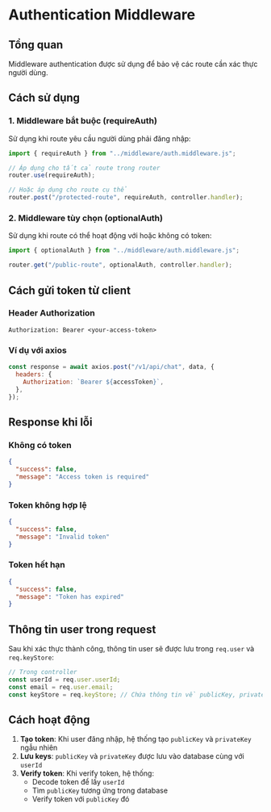 # Authentication Middleware

## Tổng quan

Middleware authentication được sử dụng để bảo vệ các route cần xác thực người dùng.

## Cách sử dụng

### 1. Middleware bắt buộc (requireAuth)

Sử dụng khi route yêu cầu người dùng phải đăng nhập:

```javascript
import { requireAuth } from "../middleware/auth.middleware.js";

// Áp dụng cho tất cả route trong router
router.use(requireAuth);

// Hoặc áp dụng cho route cụ thể
router.post("/protected-route", requireAuth, controller.handler);
```

### 2. Middleware tùy chọn (optionalAuth)

Sử dụng khi route có thể hoạt động với hoặc không có token:

```javascript
import { optionalAuth } from "../middleware/auth.middleware.js";

router.get("/public-route", optionalAuth, controller.handler);
```

## Cách gửi token từ client

### Header Authorization

```
Authorization: Bearer <your-access-token>
```

### Ví dụ với axios

```javascript
const response = await axios.post("/v1/api/chat", data, {
  headers: {
    Authorization: `Bearer ${accessToken}`,
  },
});
```

## Response khi lỗi

### Không có token

```json
{
  "success": false,
  "message": "Access token is required"
}
```

### Token không hợp lệ

```json
{
  "success": false,
  "message": "Invalid token"
}
```

### Token hết hạn

```json
{
  "success": false,
  "message": "Token has expired"
}
```

## Thông tin user trong request

Sau khi xác thực thành công, thông tin user sẽ được lưu trong `req.user` và `req.keyStore`:

```javascript
// Trong controller
const userId = req.user.userId;
const email = req.user.email;
const keyStore = req.keyStore; // Chứa thông tin về publicKey, privateKey, refreshToken
```

## Cách hoạt động

1. **Tạo token**: Khi user đăng nhập, hệ thống tạo `publicKey` và `privateKey` ngẫu nhiên
2. **Lưu keys**: `publicKey` và `privateKey` được lưu vào database cùng với `userId`
3. **Verify token**: Khi verify token, hệ thống:
   - Decode token để lấy `userId`
   - Tìm `publicKey` tương ứng trong database
   - Verify token với `publicKey` đó
